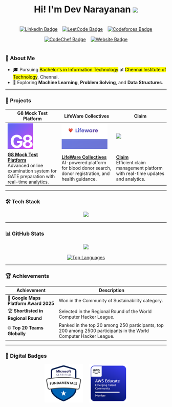 <h1 align="center">Hi! I'm Dev Narayanan <img src="https://gifdb.com/images/high/cute-wave-emoji-hand-59s88kk0zj3xho40.gif" style="height:25px;" height="25"/> </h1>
<br>

<div align="center" style="display: flex; gap: 15px; justify-content: center; flex-wrap: wrap;">
  <a href="https://www.linkedin.com/in/devnarayanan0/">
    <img src="https://img.shields.io/badge/LinkedIn-0077B5?style=for-the-badge&logo=linkedin&logoColor=white" alt="LinkedIn Badge"/>
  </a>
  <a href="https://leetcode.com/u/devnarayanan0/">
    <img src="https://img.shields.io/badge/LeetCode-000000?style=for-the-badge&logo=LeetCode&logoColor=#d16c06" alt="LeetCode Badge"/>
  </a>
  <a href="https://codeforces.com/profile/devnarayanan0">
    <img src="https://img.shields.io/badge/Codeforces-000000?style=for-the-badge&logo=codeforces&logoColor=white" alt="Codeforces Badge"/>
  </a>
  <a href="https://www.codechef.com/users/devnarayanan0">
    <img src="https://img.shields.io/badge/CodeChef-5B4638?style=for-the-badge&logo=CodeChef&logoColor=white" alt="CodeChef Badge"/>
  </a>
  <a href="https://devash0.vercel.app/">
    <img src="https://img.shields.io/badge/Website-000000?style=for-the-badge&logo=About.me&logoColor=white" alt="Website Badge"/>
  </a>
</div>
<br>

### 💫 About Me

- 🎓 Pursuing <mark>Bachelor's in Information Technology</mark> at <mark>Chennai Institute of Technology</mark>, Chennai.
- 🌱 Exploring **Machine Learning**, **Problem Solving**, and **Data Structures**.

---

### 🚀 Projects

| G8 Mock Test Platform | LifeWare Collectives | Claim |
|----------------------|--------------------|-------|
| <img src="/Assets/Nexbit Logo.svg" height="80"/> | <img src="/Assets/ffff.png" height="80"/> | <img src="badges/ClaimLogo.png" height="80"/> |
| **[G8 Mock Test Platform](https://g8-lemon.vercel.app/)** <br> Advanced online examination system for GATE preparation with real-time analytics. | **[LifeWare Collectives](https://lifeware.vercel.app/)** <br> AI-powered platform for blood donor search, donor registration, and health guidance. | **[Claim](https://claim-v2.vercel.app/)** <br> Efficient claim management platform with real-time updates and analytics. |

---

### 🛠 Tech Stack
<p align="center">
  <a href="https://skillicons.dev">
    <img src="https://skillicons.dev/icons?i=react,nextjs,js,supabase,cpp,python,mongodb,git,kotlin" />
  </a>
</p>

---

### 📊 GitHub Stats

<div align="center">

  <!-- GitHub Stats -->
  <a href="http://www.github.com/devnarayanan0"><img src="https://github-readme-streak-stats.herokuapp.com/?user=devnarayanan0&stroke=ffffff&background=1c1917&ring=22c55e&fire=22c55e&currStreakNum=ffffff&currStreakLabel=22c55e&sideNums=ffffff&sideLabels=ffffff&dates=ffffff&hide_border=true" /></a>

<a href="https://github.com/devnarayanan0" align="left"><img src="https://github-readme-stats.vercel.app/api/top-langs/?username=devnarayanan0&langs_count=10&title_color=22c55e&text_color=ffffff&icon_color=22c55e&bg_color=1c1917&hide_border=true&locale=en&custom_title=Top%20%Languages" alt="Top Languages" /></a>
</div>

---

### 🏆 Achievements

| Achievement | Description |
|------------|-------------|
| 🥇 **Google Maps Platform Award 2025** | Won in the Community of Sustainability category. |
| 🏆 **Shortlisted in Regional Round** | Selected in the Regional Round of the World Computer Hacker League. |
| 🌐 **Top 20 Teams Globally** | Ranked in the top 20 among 250 participants, top 200 among 2500 participants in the World Computer Hacker League. |

---

### 🏅 Digital Badges

<div style="display: flex; gap: 20px; justify-content: center; align-items: center; margin-top: 15px;">
  <img src="/Assets/Microsoft Certified Fundamentals Badge.png" height="120px" alt="Microsoft Badge"/>
  <img src="/Assets/AWSEBadge.png" height="120px" alt="AWS Badge"/>
</div>

